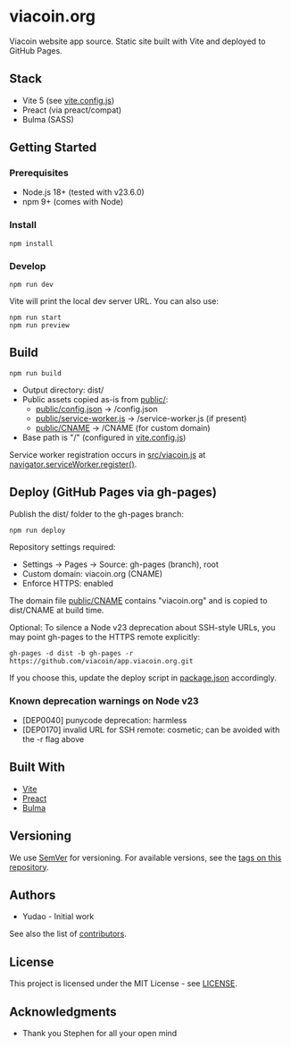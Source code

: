 # viacoin.org

Viacoin website app source. Static site built with Vite and deployed to GitHub Pages.

## Stack

- Vite 5 (see [vite.config.js](vite.config.js))
- Preact (via preact/compat)
- Bulma (SASS)

## Getting Started

### Prerequisites

- Node.js 18+ (tested with v23.6.0)
- npm 9+ (comes with Node)

### Install

```
npm install
```

### Develop

```
npm run dev
```

Vite will print the local dev server URL. You can also use:

```
npm run start
npm run preview
```

## Build

```
npm run build
```

- Output directory: dist/
- Public assets copied as-is from [public/](public/):
  - [public/config.json](public/config.json) -> /config.json
  - [public/service-worker.js](public/service-worker.js) -> /service-worker.js (if present)
  - [public/CNAME](public/CNAME) -> /CNAME (for custom domain)
- Base path is "/" (configured in [vite.config.js](vite.config.js))

Service worker registration occurs in [src/viacoin.js](src/viacoin.js) at [navigator.serviceWorker.register()](src/viacoin.js).

## Deploy (GitHub Pages via gh-pages)

Publish the dist/ folder to the gh-pages branch:

```
npm run deploy
```

Repository settings required:
- Settings -> Pages -> Source: gh-pages (branch), root
- Custom domain: viacoin.org (CNAME)
- Enforce HTTPS: enabled

The domain file [public/CNAME](public/CNAME) contains "viacoin.org" and is copied to dist/CNAME at build time.

Optional: To silence a Node v23 deprecation about SSH-style URLs, you may point gh-pages to the HTTPS remote explicitly:

```
gh-pages -d dist -b gh-pages -r https://github.com/viacoin/app.viacoin.org.git
```

If you choose this, update the deploy script in [package.json](package.json) accordingly.

### Known deprecation warnings on Node v23

- [DEP0040] punycode deprecation: harmless
- [DEP0170] invalid URL for SSH remote: cosmetic; can be avoided with the -r flag above

## Built With

- [Vite](https://vitejs.dev/)
- [Preact](https://preactjs.com/)
- [Bulma](https://bulma.io/)

## Versioning

We use [SemVer](http://semver.org/) for versioning. For available versions, see the [tags on this repository](https://github.com/viacoin/app.viacoin.org/tags).

## Authors

- Yudao - Initial work

See also the list of [contributors](https://github.com/viacoin/app.viacoin.org/contributors).

## License

This project is licensed under the MIT License - see [LICENSE](LICENSE).

## Acknowledgments

- Thank you Stephen for all your open mind
